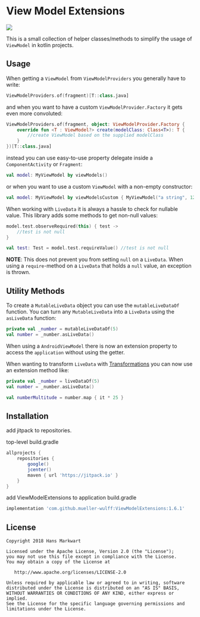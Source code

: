 # View Model Extensions

[![](https://jitpack.io/v/mueller-wulff/ViewModelExtensions.svg)](https://jitpack.io/#mueller-wulff/ViewModelExtensions)

This is a small collection of helper classes/methods to simplify the usage of `ViewModel` in kotlin projects.

Usage
-----

When getting a `ViewModel` from `ViewModelProviders` you generally have to write:

```kotlin
ViewModelProviders.of(fragment)[T::class.java]
```

and when you want to have a custom `ViewModelProvider.Factory` it gets even more convoluted:

```kotlin
ViewModelProviders.of(fragment, object: ViewModelProvider.Factory {
    override fun <T : ViewModel?> create(modelClass: Class<T>): T {
        //create ViewModel based on the supplied modelClass
    }
})[T::class.java]
```

instead you can use easy-to-use property delegate inside a `ComponentActivity` or `Fragment`:

```kotlin
val model: MyViewModel by viewModels()
```

or when you want to use a custom `ViewModel` with a non-empty constructor:

```kotlin
val model: MyViewModel by viewModelsCustom { MyViewModel("a string", 12) }
```

When working with `LiveData` it is always a hassle to check for nullable value. 
This library adds some methods to get non-null values:

```kotlin
model.test.observeRequired(this) { test -> 
    //test is not null
}

val test: Test = model.test.requireValue() //test is not null
```

**NOTE**: This does not prevent you from setting `null` on a `LiveData`. When using a 
`require`-method on a `LiveData` that holds a `null` value, an exception is thrown.

Utility Methods
---------------

To create a `MutableLiveData` object you can use the `mutableLiveDataOf` function. 
You can turn any `MutableLiveData` into a `LiveData` using the `asLiveData` function:

```kotlin
private val _number = mutableLiveDataOf(5)
val number = _number.asLiveData()
```

When using a `AndroidViewModel` there is now an extension property to access the `application` 
without using the getter.

When wanting to transform `LiveData` with [Transformations](https://developer.android.com/reference/android/arch/lifecycle/Transformations)
you can now use an extension method like:

```kotlin
private val _number = liveDataOf(5)
val number = _number.asLiveData()

val numberMultitude = number.map { it * 25 }
```

Installation
------------

add jitpack to repositories.

top-level build.gradle
```groovy
allprojects {
    repositories {
        google()
        jcenter()
        maven { url 'https://jitpack.io' }
    }
}
```

add ViewModelExtensions to application build.gradle
```groovy
implementation 'com.github.mueller-wulff:ViewModelExtensions:1.6.1'
```

License
-------

    Copyright 2018 Hans Markwart

    Licensed under the Apache License, Version 2.0 (the "License");
    you may not use this file except in compliance with the License.
    You may obtain a copy of the License at

       http://www.apache.org/licenses/LICENSE-2.0

    Unless required by applicable law or agreed to in writing, software
    distributed under the License is distributed on an "AS IS" BASIS,
    WITHOUT WARRANTIES OR CONDITIONS OF ANY KIND, either express or implied.
    See the License for the specific language governing permissions and
    limitations under the License.
